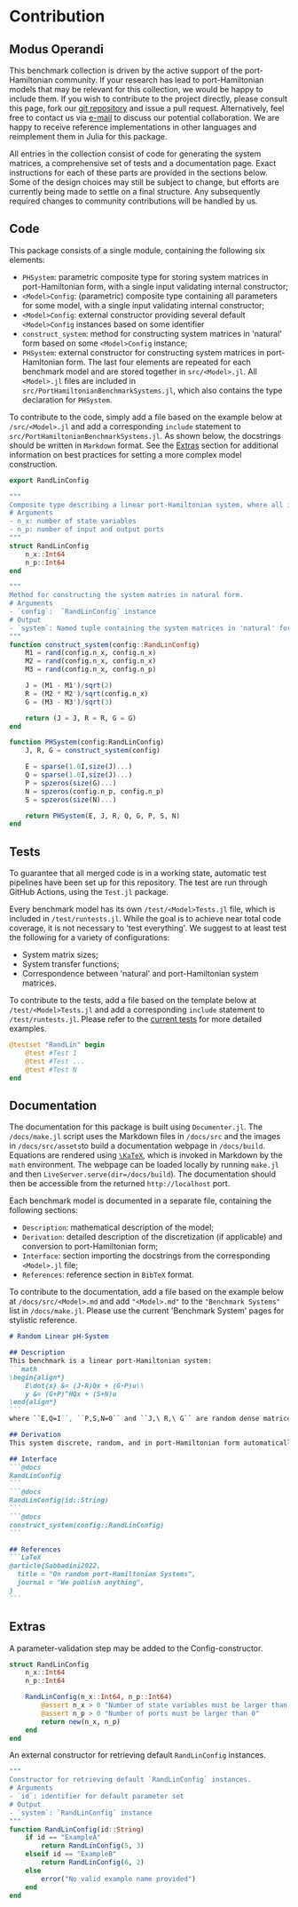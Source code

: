 # Contribution

## Modus Operandi
This benchmark collection is driven by the active support of the port-Hamiltonian community. If your research has lead to port-Hamiltonian models that may be relevant for this collection, we would be happy to include them. If you wish to contribute to the project directly, please consult this page, fork our [git repository](https://github.com/Algopaul/PortHamiltonianBenchmarkSystems.jl/) and issue a pull request. Alternatively, feel free to contact us via [e-mail](mailto:schwerdt@math.tu-berlin.de) to discuss our potential collaboration. We are happy to receive reference implementations in other languages and reimplement them in Julia for this package.

All entries in the collection consist of code for generating the system matrices, a comprehensive set of tests and a documentation page. Exact instructions for each of these parts are provided in the sections below. Some of the design choices may still be subject to change, but efforts are currently being made to settle on a final structure. Any subsequently required changes to community contributions will be handled by us.

## Code
This package consists of a single module, containing the following six elements:
- `PHSystem`: parametric composite type for storing system matrices in port-Hamiltonian form, with a single input validating internal constructor;
- `<Model>Config`: (parametric) composite type containing all parameters for some model, with a single input validating internal constructor;
- `<Model>Config`: external constructor providing several default `<Model>Config` instances based on some identifier
- `construct_system`: method for constructing system matrices in 'natural' form based on some `<Model>Config` instance;
- `PHSystem`: external constructor for constructing system matrices in port-Hamltonian form.
The last four elements are repeated for each benchmark model and are stored together in `src/<Model>.jl`. All `<Model>.jl` files are included in `src/PortHamiltonianBenchmarkSystems.jl`, which also contains the type declaration for `PHSystem`.

To contribute to the code, simply add a file based on the example below at `/src/<Model>.jl` and add a corresponding `include` statement to `src/PortHamiltonianBenchmarkSystems.jl`. As shown below, the docstrings should be written in `Markdown` format. See the [Extras](@ref) section for additional information on best practices for setting a more complex model construction.
```julia
export RandLinConfig

"""
Composite type describing a linear port-Hamiltonian system, where all independent matrix entries are randomly chosen between 0 and 1.
# Arguments
- n_x: number of state variables
- n_p: number of input and output ports
"""
struct RandLinConfig
    n_x::Int64
    n_p::Int64
end

"""
Method for constructing the system matries in natural form.
# Arguments
- `config`:  `RandLinConfig` instance
# Output
- `system`: Named tuple containing the system matrices in 'natural' form
"""
function construct_system(config::RandLinConfig)
    M1 = rand(config.n_x, config.n_x)
    M2 = rand(config.n_x, config.n_x)
    M3 = rand(config.n_x, config.n_p)

    J = (M1 - M1')/sqrt(2)
    R = (M2 * M2')/sqrt(config.n_x)
    G = (M3 - M3')/sqrt(3)

    return (J = J, R = R, G = G)
end

function PHSystem(config:RandLinConfig)
    J, R, G = construct_system(config)

    E = sparse(1.0I,size(J)...)
    Q = sparse(1.0I,size(J)...)
    P = spzeros(size(G)...)
    N = spzeros(config.n_p, config.n_p)
    S = spzeros(size(N)...)

    return PHSystem(E, J, R, Q, G, P, S, N)
end
```

## Tests
To guarantee that all merged code is in a working state, automatic test pipelines have been set up for this repository. The test are run through GitHub Actions, using the `Test.jl` package. 

Every benchmark model has its own `/test/<Model>Tests.jl` file, which is included in `/test/runtests.jl`. While the goal is to achieve near total code coverage, it is not necessary to 'test everything'. We suggest to at least test the following for a variety of configurations:
- System matrix sizes;
- System transfer functions;
- Correspondence between 'natural' and port-Hamiltonian system matrices.

To contribute to the tests, add a file based on the template below at `/test/<Model>Tests.jl` and add a corresponding `include` statement to `/test/runtests.jl`. Please refer to the [current tests](https://github.com/Algopaul/PortHamiltonianBenchmarkSystems.jl/tree/main/test) for more detailed examples.
```julia
@testset "RandLin" begin
    @test #Test 1
    @test #Test ...
    @test #Test N
end
```

## Documentation
The documentation for this package is built using `Documenter.jl`. The `/docs/make.jl` script uses the Markdown files in `/docs/src` and the images in `/docs/src/assets`to build a documentation webpage in `/docs/build`. Equations are rendered using [``\KaTeX``](https://katex.org/), which is invoked in Markdown by the `math` environment. The webpage can be loaded locally by running `make.jl` and then `LiveServer.serve(dir=/docs/build`). The documentation should then be accessible from the returned `http://localhost` port.

Each benchmark model is documented in a separate file, containing the following sections:
- `Description`: mathematical description of the model;
- `Derivation`:  detailed description of the discretization (if applicable) and conversion to port-Hamiltonian form;
- `Interface`: section importing the docstrings from the corresponding `<Model>.jl` file;
- `References`: reference section in `BibTeX` format.

To contribute to the documentation, add a file based on the example below at `/docs/src/<Model>.md` and add `"<Model>.md"` to the `"Benchmark Systems"` list in `/docs/make.jl`. Please use the current 'Benchmark System' pages for stylistic reference.
````markdown
# Random Linear pH-System

## Description
This benchmark is a linear port-Hamiltonian system:
```math
\begin{align*}
    E\dot{x} &= (J-R)Qx + (G-P)u\\
    y &= (G+P)^HQx + (S+N)u
\end{align*}
```
where ``E,Q=I``, ``P,S,N=0`` and ``J,\ R,\ G`` are random dense matrices of the correct structure (R positive semi-definite, J, G skew symmetric) with mean 0 and variance 1.

## Derivation
This system discrete, random, and in port-Hamiltonian form automatically.

## Interface
```@docs
RandLinConfig
```
```@docs
RandLinConfig(id::String)
```
```@docs
construct_system(config::RandLinConfig)
```

## References
```LaTeX
@article{Sabbadini2022,
  title = "On random port-Hamiltonian Systems",
  journal = "We publish anything",
}
```

````

## Extras

A parameter-validation step may be added to the Config-constructor.
```julia
struct RandLinConfig
    n_x::Int64
    n_p::Int64

    RandLinConfig(n_x::Int64, n_p::Int64)
        @assert n_x > 0 "Number of state variables must be larger than 0"
        @assert n_p > 0 "Number of ports must be larger than 0"
        return new(n_x, n_p)
    end
end
```

An external constructor for retrieving default `RandLinConfig` instances.
```julia
"""
Constructor for retrieving default `RandLinConfig` instances.
# Arguments
- `id`: identifier for default parameter set
# Output
- `system`: `RandLinConfig` instance
"""
function RandLinConfig(id::String)
    if id == "ExampleA"
        return RandLinConfig(5, 3)
    elseif id == "ExampleB"
        return RandLinConfig(6, 2)
    else
        error("No valid example name provided")
    end
end
```

